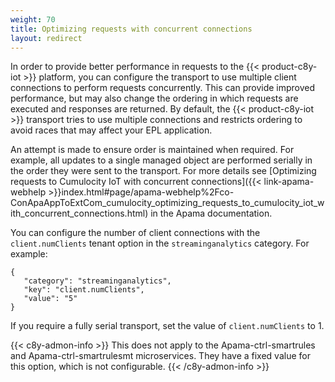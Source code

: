 ```yaml
---
weight: 70
title: Optimizing requests with concurrent connections
layout: redirect
---
```


In order to provide better performance in requests to the {{< product-c8y-iot >}} platform, you can configure the transport to use multiple client connections to perform requests concurrently. 
This can provide improved performance, but may also change the ordering in which requests are executed and responses are returned. 
By default, the {{< product-c8y-iot >}} transport tries to use multiple connections and restricts ordering to avoid races that may affect your EPL application.

An attempt is made to ensure order is maintained when required. For example, all updates to a single managed object are performed serially in the order they were sent to the transport. 
For more details see [Optimizing requests to Cumulocity IoT with concurrent connections]({{< link-apama-webhelp >}}index.html#page/apama-webhelp%2Fco-ConApaAppToExtCom_cumulocity_optimizing_requests_to_cumulocity_iot_with_concurrent_connections.html) in the Apama documentation.

You can configure the number of client connections with the `client.numClients` tenant option in the `streaminganalytics` category. For example:

```
{
   "category": "streaminganalytics", 
   "key": "client.numClients", 
   "value": "5" 
}
```
If you require a fully serial transport, set the value of `client.numClients` to 1. 

{{< c8y-admon-info >}}
This does not apply to the Apama-ctrl-smartrules and Apama-ctrl-smartrulesmt microservices. They have a fixed value for this option, which is not configurable.
{{< /c8y-admon-info >}}

